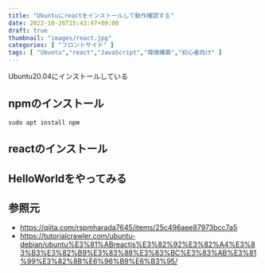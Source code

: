 ```yaml
---
title: "Ubuntuにreactをインストールして動作確認する"
date: 2022-10-26T15:43:47+09:00
draft: true
thumbnail: "images/react.jpg"
categories: [ "フロントサイド" ]
tags: [ "Ubuntu","react","JavaScript","環境構築","初心者向け" ]
---
```



Ubuntu20.04にインストールしている


## npmのインストール

    sudo apt install npm


## reactのインストール






## HelloWorldをやってみる





## 参照元


- https://qiita.com/rspmharada7645/items/25c496aee87973bcc7a5
- https://tutorialcrawler.com/ubuntu-debian/ubuntu%E3%81%ABreactjs%E3%82%92%E3%82%A4%E3%83%B3%E3%82%B9%E3%83%88%E3%83%BC%E3%83%AB%E3%81%99%E3%82%8B%E6%96%B9%E6%B3%95/



